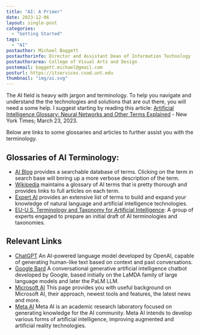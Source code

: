 ```yaml
---
title: "AI: A Primer"
date: 2023-12-06
layout: single-post
categories:
  - "Getting Started"
tags: 
  - "AI"
postauthor: Michael Baggett
postauthorinfo: Director and Assistant Dean of Information Technology
postauthorarea: College of Visual Arts and Design
postemail: baggett.michael@gmail.com
posturl: https://itservices.cvad.unt.edu
thumbnail: "img/ai.svg"
---
```

The AI field is heavy with jargon and terminology.  To help you navigate and understand the the technologies and solutions that are out there, you will need a some help. I suggest starting by reading this article: [Artificial Intelligence Glossary: Neural Networks and Other Terms Explained](https://www.nytimes.com/article/ai-artificial-intelligence-glossary.html 'NYTimes') - New York Times; March 23, 2023.

Below are links to some glossaries and articles to further assist you with the terminology.    

## Glossaries of AI Terminology:
* [AI Blog](https://www.artificial-intelligence.blog/terminology 'AI Blog Terminology, Searchable') provides a searchable database of terms. Clicking on the term in search base will bnring up a more verbose description of the term.
* [Wikipedia](https://en.wikipedia.org/wiki/Glossary_of_artificial_intelligence 'Wikipedia AI Terms') maintains a glossary of AI terms that is pretty thorough and provides links to full articles on each term.
* [Expert AI](https://www.expert.ai/glossary-of-ai-terms/ 'AI') provides an extensive list of terms to build and expand your knowledge of natural language and artificial intelligence technologies.
* [EU-U.S. Terminology and Taxonomy for Artificial Intelligence](https://digital-strategy.ec.europa.eu/en/library/eu-us-terminology-and-taxonomy-artificial-intelligence 'EU-US AI Terms'): A group of experts engaged to prepare an initial draft of AI terminologies and taxonomies. 

## Relevant Links
* [ChatGPT](https://lablab.ai/t/chatgpt-guide 'OpenAI: ChatGPT')
An AI-powered language model developed by OpenAI, capable of generating human-like text based on context and past conversations.
* [Google Bard](https://bard.google.com 'Google-Bard')
A conversational generative artificial intelligence chatbot developed by Google, based initially on the LaMDA family of large language models and later the PaLM LLM.
* [Microsoft AI](https://www.microsoft.com/en-us/ai 'Microsoft AI')
This page provides you with useful background on Microsoft AI, their approach, newest tools and features, the latest news and more.
* [Meta AI](https://ai.meta.com/ 'Meta AI')
Meta AI is an academic research laboratory focused on generating knowledge for the AI community.  Meta AI intends to develop various forms of artificial intelligence, improving augmented and artificial reality technologies.